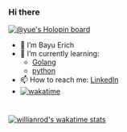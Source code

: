 ### Hi there
[![@yue's Holopin board](https://holopin.io/api/user/board?user=yue)](https://holopin.io/@yue)
- 👋 I’m Bayu Erich 
- 🌱 I’m currently learning: 
  + [Golang](https://golang.org/)
  + [python](https://www.python.org/)
- 📫 How to reach me: [LinkedIn](https://www.linkedin.com/in/bayuerich/)
- [![wakatime](https://wakatime.com/badge/user/b642d58c-7a7f-424c-bf74-8651af920de6.svg)](https://wakatime.com/@b642d58c-7a7f-424c-bf74-8651af920de6)

# 
<!-- [![Top Langs](https://github-readme-stats.vercel.app/api/top-langs/?username=bayue48&langs_count=8&show_icons=true&theme=radical&hide=html,php,scss)](https://www.github.com/bayue48/bayue48) -->
[![willianrod's wakatime stats](https://github-readme-stats.vercel.app/api/wakatime?username=bayue48)](https://github.com/anuraghazra/github-readme-stats)

